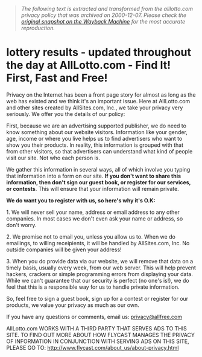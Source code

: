 > *The following text is extracted and transformed from the alllotto.com privacy policy that was archived on 2000-12-07. Please check the [original snapshot on the Wayback Machine](https://web.archive.org/web/20001207024900id_/http%3A//www.alllotto.com/privacy.asp) for the most accurate reproduction.*

# lottery results - updated throughout the day at AllLotto.com - Find It! First, Fast and Free!

Privacy on the Internet has been a front page story for almost as long as the web has existed and we think it's an important issue. Here at AllLotto.com and other sites created by AllSites.com, Inc., we take your privacy very seriously. We offer you the details of our policy: 

First, because we are an advertising supported publisher, we do need to know something about our website visitors. Information like your gender, age, income or where you live helps us to find advertisers who want to show you their products. In reality, this information is grouped with that from other visitors, so that advertisers can understand what kind of people visit our site. Not who each person is. 

We gather this information in several ways, all of which involve you typing that information into a form on our site. **If you don't want to share this information, then don't sign our guest book, or register for our services, or contests**. This will ensure that your information will remain private. 

**We do want you to register with us, so here's why it's O.K:**

1\. We will never sell your name, address or email address to any other companies. In most cases we don't even ask your name or address, so don't worry. 

2\. We promise not to email you, unless you allow us to. When we do emailings, to willing receipients, it will be handled by AllSites.com, Inc. No outside companies will be given your address! 

3\. When you do provide data via our website, we will remove that data on a timely basis, usually every week, from our web server. This will help prevent hackers, crackers or simple programming errors from displaying your data. While we can't guarantee that our security is perfect (no one's is!), we do feel that this is a responsible way for us to handle private information. 

So, feel free to sign a guest book, sign up for a contest or register for our products, we value your privacy as much as our own. 

If you have any questions or comments, email us: [privacy@allfree.com](mailto:privacy@allfree.com)

AllLotto.com WORKS WITH A THIRD PARTY THAT SERVES ADS TO THIS SITE. TO FIND OUT MORE ABOUT HOW FLYCAST MANAGES THE PRIVACY OF INFORMATION IN CONJUNCTION WITH SERVING ADS ON THIS SITE, PLEASE GO TO: <http://www.flycast.com/about_us/about-privacy.html>
